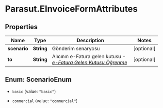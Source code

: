 # Parasut.EInvoiceFormAttributes

## Properties
Name | Type | Description | Notes
------------ | ------------- | ------------- | -------------
**scenario** | **String** | Gönderim senaryosu | [optional] 
**to** | **String** | Alıcının e-Fatura gelen kutusu - *[e-Fatura Gelen Kutusu Öğrenme](/#operation/listEInvoiceInboxes)* | [optional] 


<a name="ScenarioEnum"></a>
## Enum: ScenarioEnum


* `basic` (value: `"basic"`)

* `commercial` (value: `"commercial"`)




